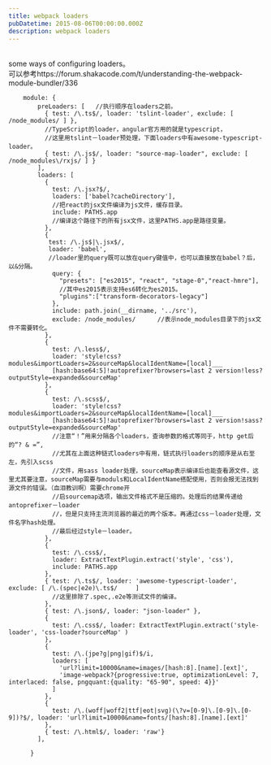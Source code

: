 ```yaml
---
title: webpack loaders
pubDatetime: 2015-08-06T00:00:00.000Z
description: webpack loaders
---
```


<br>some ways of configuring loaders。
<br>可以参考https://forum.shakacode.com/t/understanding-the-webpack-module-bundler/336

        module: {
            preLoaders: [   //执行顺序在loaders之前。
              { test: /\.ts$/, loader: 'tslint-loader', exclude: [ /node_modules/ ] },
              //TypeScript的loader，angular官方用的就是typescript，
              //这里用tslint－loader预处理，下面loaders中有awesome-typescript-loader。
              { test: /\.js$/, loader: "source-map-loader", exclude: [ /node_modules\/rxjs/ ] }
            ],
            loaders: [
              {
                test: /\.jsx?$/,
                loaders: ['babel?cacheDirectory'],
                //把react的jsx文件编译为js文件，缓存目录。
                include: PATHS.app
                //编译这个路径下的所有jsx文件，这里PATHS.app是路径变量。
              },
              {
               test: /\.js$|\.jsx$/,
               loader: 'babel',
               //loader里的query既可以放在query键值中，也可以直接放在babel？后，以&分隔。
                query: {
                  "presets": ["es2015", "react", "stage-0","react-hmre"],
                  //其中es2015表示支持es6转化为es2015。
                  "plugins":["transform-decorators-legacy"]
                },
                include: path.join(__dirname, '../src'),
                exclude: /node_modules/      //表示node_modules目录下的jsx文件不需要转化。
              },
              {
                test: /\.less$/,
                loader: 'style!css?modules&importLoaders=2&sourceMap&localIdentName=[local]___
                [hash:base64:5]!autoprefixer?browsers=last 2 version!less?outputStyle=expanded&sourceMap'
              },
              {
                test: /\.scss$/,
                loader: 'style!css?modules&importLoaders=2&sourceMap&localIdentName=[local]___
                [hash:base64:5]!autoprefixer?browsers=last 2 version!sass?outputStyle=expanded&sourceMap'
                //注意“！”用来分隔各个loaders，查询参数的格式等同于，http get后的“? & =”,
                //尤其在上面这种链式loaders中有用，链式执行loaders的顺序是从右至左，先引入scss
                //文件，用sass loader处理，sourceMap表示编译后也能查看源文件，这里尤其要注意，sourceMap需要与moduls和LocalIdentName搭配使用，否则会报无法找到源文件的错误。（血泪教训啊）需要chrome开
                //启sourcemap选项，输出文件格式不是压缩的。处理后的结果传递给antoprefixer－loader
                //，但是只支持主流浏览器的最近的两个版本。再通过css－loader处理，文件名字hash处理。
                //最后经过style－loader。
              },
              {
                test: /\.css$/,
                loader: ExtractTextPlugin.extract('style', 'css'),
                include: PATHS.app
              },
              { test: /\.ts$/, loader: 'awesome-typescript-loader', exclude: [ /\.(spec|e2e)\.ts$/     ]
                //这里排除了.spec,.e2e等测试文件的编译。
              },
              { test: /\.json$/, loader: "json-loader" },
              {
                test: /\.css$/, loader: ExtractTextPlugin.extract('style-loader', 'css-loader?sourceMap' )
              },
              {
                test: /\.(jpe?g|png|gif)$/i,
                loaders: [
                  'url?limit=10000&name=images/[hash:8].[name].[ext]',
                  'image-webpack?{progressive:true, optimizationLevel: 7, interlaced: false, pngquant:{quality: "65-90", speed: 4}}'
                ]
              },
              {
                test: /\.(woff|woff2|ttf|eot|svg)(\?v=[0-9]\.[0-9]\.[0-9])?$/, loader: 'url?limit=10000&name=fonts/[hash:8].[name].[ext]'
              },
              { test: /\.html$/, loader: 'raw'}
            ],

          }
